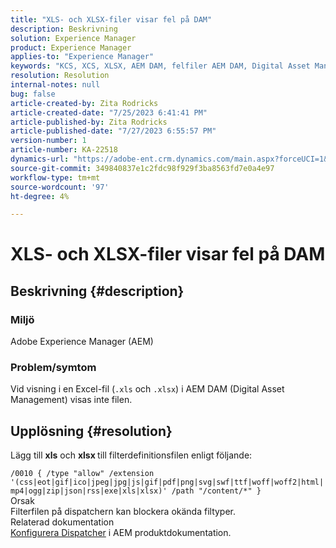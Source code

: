 ```yaml
---
title: "XLS- och XLSX-filer visar fel på DAM"
description: Beskrivning
solution: Experience Manager
product: Experience Manager
applies-to: "Experience Manager"
keywords: "KCS, XCS, XLSX, AEM DAM, felfiler AEM DAM, Digital Asset Management"
resolution: Resolution
internal-notes: null
bug: false
article-created-by: Zita Rodricks
article-created-date: "7/25/2023 6:41:41 PM"
article-published-by: Zita Rodricks
article-published-date: "7/27/2023 6:55:57 PM"
version-number: 1
article-number: KA-22518
dynamics-url: "https://adobe-ent.crm.dynamics.com/main.aspx?forceUCI=1&pagetype=entityrecord&etn=knowledgearticle&id=20505ee1-1a2b-ee11-bdf4-6045bd006b3d"
source-git-commit: 349840837e1c2fdc98f929f3ba8563fd7e0a4e97
workflow-type: tm+mt
source-wordcount: '97'
ht-degree: 4%

---
```


# XLS- och XLSX-filer visar fel på DAM

## Beskrivning {#description}


### Miljö

Adobe Experience Manager (AEM)

### Problem/symtom

Vid visning i en Excel-fil (`.xls` och `.xlsx`) i AEM DAM (Digital Asset Management) visas inte filen.


## Upplösning {#resolution}


Lägg till <b>xls</b> och <b>xlsx </b>till filterdefinitionsfilen enligt följande:

`/0010 { /type "allow" /extension '(css|eot|gif|ico|jpeg|jpg|js|gif|pdf|png|svg|swf|ttf|woff|woff2|html|mp4|ogg|zip|json|rss|exe|xls|xlsx)' /path "/content/*" }`
<br>Orsak<br>
Filterfilen på dispatchern kan blockera okända filtyper.
<br>Relaterad dokumentation<br>
[Konfigurera Dispatcher](https://experienceleague.adobe.com/docs/experience-manager-dispatcher/using/configuring/dispatcher-configuration.html?lang=en) i AEM produktdokumentation.
<br> <br>

